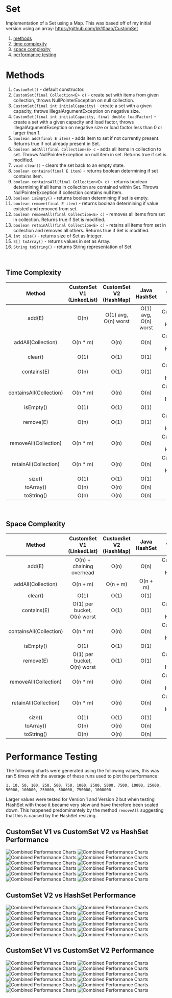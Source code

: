 # Set
Implementation of a Set using a Map. This was based off of my initial version using an array: https://github.com/bk10aao/CustomSet

1. [methods](https://github.com/bk10aao/CustomSetV2/tree/main?tab=readme-ov-file#methods)
2. [time complexity](https://github.com/bk10aao/CustomSetV2/tree/main?tab=readme-ov-file#performance-complexity)
3. [space complexity](https://github.com/bk10aao/CustomSetV2/tree/main?tab=readme-ov-file#space-complexity)
4. [performance testing](https://github.com/bk10aao/CustomSetV2/blob/main/README.md#performance-testing)

   
# Methods
1. `CustomSet()` - default constructor.
2. `CustomSet(final Collection<E> c)` - create set with items from given collection, throws NullPointerException on null collection.
3. `CustomSet(final int initialCapacity)` - create a set with a given capacity, throws IllegalArgumentException on negative size.
4. `CustomSet(final int initialCapacity, final double loadFactor)` - create a set with a given capacity and load factor, throws IllegalArgumentException on negative size or load factor less than 0 or larger than 1.
5. `boolean add(final E item)` - adds item to set if not currently present. Returns true if not already present in Set. 
6. `boolean addAll(final Collection<E> c` - adds all items in collection to set. Throws NullPointerException on null item in set. Returns true if set is modified. 
7. `void clear()` - clears the set back to an empty state.
8. `boolean contains(final E item)` - returns boolean determining if set contains item. 
9. `boolean containsAll(final Collection<E> c)` - returns boolean determining if all items in collection are contained within Set. Throws NullPointerException if collection contains null item.
10. `boolean isEmpty()` - returns boolean determining if set is empty. 
11. `boolean remove(final E item)` - returns boolean determining if value existed and removed from set.
12. `boolean removeAll(final Collection<E> c)` - removes all items from set in collection. Returns true if Set is modified.
13. `boolean retainAll(final Collection<E> c)` - retains all items from set in collection and removes all others. Returns true if Set is modified.
14. `int size()` - returns size of Set as Integer.
15. `E[] toArray()` - returns values in set as Array.
16. `String toString()` - returns String representation of Set.

<br/>

## Time Complexity
|         Method          | CustomSet V1 (LinkedList) | CustomSet V2 (HashMap) |     Java HashSet     |         Winner         |
|:-----------------------:|:-------------------------:|:----------------------:|:--------------------:|:----------------------:|
|         add(E)          |           O(n)            |  O(1) avg, O(n) worst  | O(1) avg, O(n) worst | CustomSet V2 & HashSet |
|   addAll(Collection)    |         O(n * m)          |          O(n)          |         O(n)         | CustomSet V2 & HashSet |
|         clear()         |           O(1)            |          O(1)          |         O(1)         |          Tie           |
|       contains(E)       |           O(n)            |          O(1)          |         O(1)         | CustomSet V2 & HashSet |
| containsAll(Collection) |         O(n * m)          |          O(n)          |         O(n)         | CustomSet V2 & HashSet |
|        isEmpty()        |           O(1)            |          O(1)          |         O(1)         |          Tie           |
|        remove(E)        |           O(n)            |          O(1)          |         O(1)         | CustomSet V2 & HashSet |
|  removeAll(Collection)  |         O(n * m)          |          O(n)          |         O(n)         | CustomSet V2 & HashSet |
|  retainAll(Collection)  |         O(n * m)          |          O(n)          |         O(n)         | CustomSet V2 & HashSet |
|         size()          |           O(1)            |          O(1)          |         O(1)         |          Tie           |
|        toArray()        |           O(n)            |          O(n)          |         O(n)         |          Tie           |
|       toString()        |           O(n)            |          O(n)          |         O(n)         |          Tie           |
<br/>

## Space Complexity
|         Method          |  CustomSet V1 (LinkedList)  | CustomSet V2 (HashMap) | Java HashSet |         Winner         |
|:-----------------------:|:---------------------------:|:----------------------:|:------------:|:----------------------:|
|         add(E)          |  O(n) + chaining overhead   |          O(n)          |     O(n)     | CustomSet V2 & HashSet |
|   addAll(Collection)    |          O(n + m)           |        O(n + m)        |   O(n + m)   |          Tie           |
|         clear()         |            O(1)             |          O(1)          |     O(1)     |          Tie           |
|       contains(E)       | O(1) per bucket, O(n) worst |          O(1)          |     O(1)     | CustomSet V2 & HashSet |
| containsAll(Collection) |          O(n * m)           |          O(n)          |     O(n)     | CustomSet V2 & HashSet |
|        isEmpty()        |            O(1)             |          O(1)          |     O(1)     |          Tie           |
|        remove(E)        | O(1) per bucket, O(n) worst |          O(1)          |     O(1)     | CustomSet V2 & HashSet |
|  removeAll(Collection)  |          O(n * m)           |          O(n)          |     O(n)     | CustomSet V2 & HashSet |
|  retainAll(Collection)  |          O(n * m)           |          O(n)          |     O(n)     | CustomSet V2 & HashSet |
|         size()          |            O(1)             |          O(1)          |     O(1)     |          Tie           |
|        toArray()        |            O(n)             |          O(n)          |     O(n)     |          Tie           |
|       toString()        |            O(n)             |          O(n)          |     O(n)     |          Tie           |


# Performance Testing

The following charts were generated using the following values, this was ran 5 times with the average of these runs used to plot the performance:
```
1, 10, 50, 100, 250, 500, 750, 1000, 2500, 5000, 7500, 10000, 25000, 50000, 100000, 250000, 500000, 750000, 1000000
```

Larger values were tested for Version 1 and Version 2 but when testing HashSet with those it became very slow and have therefore been scaled down. This happened predominantely by the method `removeAll` suggesting that this is caused by the HashSet resizing. 
## CustomSet V1 vs CustomSet V2 vs HashSet Performance

![Combined Performance Charts](PerformanceTesting/CompareAll/add.png)
![Combined Performance Charts](PerformanceTesting/CompareAll/addAll.png)
![Combined Performance Charts](PerformanceTesting/CompareAll/clear.png)
![Combined Performance Charts](PerformanceTesting/CompareAll/contains.png)
![Combined Performance Charts](PerformanceTesting/CompareAll/containsAll.png)
![Combined Performance Charts](PerformanceTesting/CompareAll/isEmpty.png)
![Combined Performance Charts](PerformanceTesting/CompareAll/remove.png)
![Combined Performance Charts](PerformanceTesting/CompareAll/removeAll.png)
![Combined Performance Charts](PerformanceTesting/CompareAll/retainAll.png)
![Combined Performance Charts](PerformanceTesting/CompareAll/size.png)
![Combined Performance Charts](PerformanceTesting/CompareAll/toArray.png)
![Combined Performance Charts](PerformanceTesting/CompareAll/toString.png)

## CustomSet V2 vs HashSet Performance
![Combined Performance Charts](PerformanceTesting/CompareV2ToHashSet/add.png)
![Combined Performance Charts](PerformanceTesting/CompareV2ToHashSet/addAll.png)
![Combined Performance Charts](PerformanceTesting/CompareV2ToHashSet/clear.png)
![Combined Performance Charts](PerformanceTesting/CompareV2ToHashSet/contains.png)
![Combined Performance Charts](PerformanceTesting/CompareV2ToHashSet/containsAll.png)
![Combined Performance Charts](PerformanceTesting/CompareV2ToHashSet/isEmpty.png)
![Combined Performance Charts](PerformanceTesting/CompareV2ToHashSet/remove.png)
![Combined Performance Charts](PerformanceTesting/CompareV2ToHashSet/removeAll.png)
![Combined Performance Charts](PerformanceTesting/CompareV2ToHashSet/retainAll.png)
![Combined Performance Charts](PerformanceTesting/CompareV2ToHashSet/size.png)
![Combined Performance Charts](PerformanceTesting/CompareV2ToHashSet/toArray.png)
![Combined Performance Charts](PerformanceTesting/CompareV2ToHashSet/toString.png)

## CustomSet V1 vs CustomSet V2 Performance
![Combined Performance Charts](PerformanceTesting/CompareV1ToV2/add.png)
![Combined Performance Charts](PerformanceTesting/CompareV1ToV2/addAll.png)
![Combined Performance Charts](PerformanceTesting/CompareV1ToV2/clear.png)
![Combined Performance Charts](PerformanceTesting/CompareV1ToV2/contains.png)
![Combined Performance Charts](PerformanceTesting/CompareV1ToV2/containsAll.png)
![Combined Performance Charts](PerformanceTesting/CompareV1ToV2/isEmpty.png)
![Combined Performance Charts](PerformanceTesting/CompareV1ToV2/remove.png)
![Combined Performance Charts](PerformanceTesting/CompareV1ToV2/removeAll.png)
![Combined Performance Charts](PerformanceTesting/CompareV1ToV2/retainAll.png)
![Combined Performance Charts](PerformanceTesting/CompareV1ToV2/size.png)
![Combined Performance Charts](PerformanceTesting/CompareV1ToV2/toArray.png)
![Combined Performance Charts](PerformanceTesting/CompareV1ToV2/toString.png)